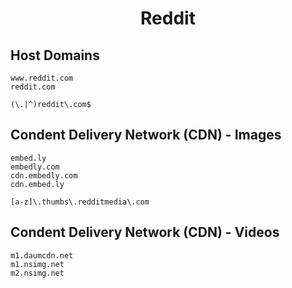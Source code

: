 <h1 align="center">Reddit</h1>

## Host Domains

```
www.reddit.com
reddit.com
```

```
(\.|^)reddit\.com$
```

## Condent Delivery Network (CDN) - Images

```
embed.ly	
embedly.com	
cdn.embedly.com	
cdn.embed.ly
```

```[a-z]\.thumbs\.redditmedia\.com```

## Condent Delivery Network (CDN) - Videos

```
m1.daumcdn.net	
m1.nsimg.net	
m2.nsimg.net
```
